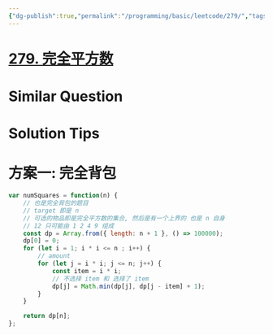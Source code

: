 ```yaml
---
{"dg-publish":true,"permalink":"/programming/basic/leetcode/279/","tags":["leetcode/dp/knapsack/complete","leetcode/dp/combination","leetcode/backtracking/combination","leetcode/unsolved","leetcode/math/square"]}
---
```



# [279. 完全平方数](https://leetcode.cn/problems/perfect-squares/)

# Similar Question

# Solution Tips

# 方案一: 完全背包

```js
var numSquares = function(n) {
    // 也是完全背包的题目
    // target 即是 n
    // 可选的物品即是完全平方数的集合, 然后是有一个上界的 也是 n 自身
    // 12 只可能由 1 2 4 9 组成
    const dp = Array.from({ length: n + 1 }, () => 100000);
    dp[0] = 0;
    for (let i = 1; i * i <= n ; i++) {
        // amount
        for (let j = i * i; j <= n; j++) {
            const item = i * i;
            // 不选择 item 和 选择了 item
            dp[j] = Math.min(dp[j], dp[j - item] + 1);
        }
    }

    return dp[n];
};
```
